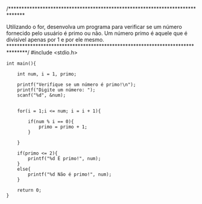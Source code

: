 /******************************************************************************

Utilizando o for, desenvolva um programa para verificar se um número fornecido 
pelo usuário é primo ou não. Um número primo é aquele que é divisível apenas 
por 1 e por ele mesmo.
*******************************************************************************/
    #include <stdio.h>
    
    int main(){
        
        int num, i = 1, primo;
        
        printf("Verifique se um número é primo!\n");
        printf("Digite um número: ");
        scanf("%d", &num);
        
        
        for(i = 1;i <= num; i = i + 1){
            
            if(num % i == 0){
                primo = primo + 1;
            }
            
        }
        
        if(primo <= 2){
            printf("%d É primo!", num);
        }
        else{
            printf("%d Não é primo!", num);
        }
    
        return 0;
    }

